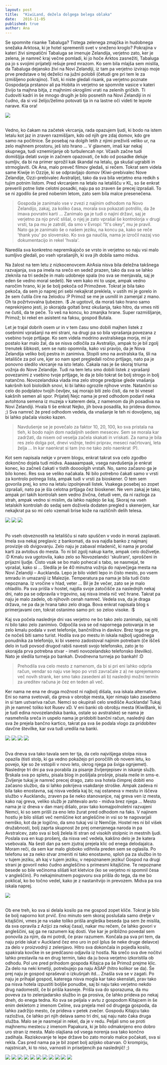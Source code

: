 ```yaml
---
layout: post
title:  "KiwiLand, dežela dolgega belega oblaka"
date:   2016-11-05
published: true
author: Ana
---
```


<p class="intro"><span class="dropcap">S</span>e spomnite risanke Tabaluga? Tistega zelenega zmajčka in hudobnega snežaka Arktosa, ki je hotel spremeniti svet v sneženo kroglo? Pokrajina v kateri živi simpatični Tabaluga se imenuje Zelandija, verjetno zato, ker je zelena, je namreč kraj večne pomladi, ki jo hoče Arktos zasnežiti, Tabaluga pa jo s svojimi prijatelji rešuje pred mrazom. Ko sem bila mlajša sem mislila, da Tabaluga dejansko živi na Novi Zelandiji, iz tam pa verjetno izvirajo moje prve predstave o tej deželici na južni polobli (četudi gre pri tem le za izmišljeno pokrajino). Tisti, ki niste gledali risank, pa verjetno poznate Gospodarja prstanov ali pa Hobita in verjetno se spomnite vasice v kateri živijo ta majhna bitja, z majhnimi okroglimi vrati na zelenih gričkih. Ti čudoviti kadri in še mnogo drugih je bilo posnetih na Novi Zelandiji in ni čudno, da si vsi želijo/želimo potovati tja in na lastne oči videti te lepote narave. Kia ora! </p>

<div class="photoset-grid" data-layout="1">
    <img src="/assets/images/05auckland/04lesenaskulptura.JPG" data-title="" data-lightbox="gr1">
</div><br/>

Vedno, ko čakam na začetek vkrcanja, rada opazujem ljudi, ki bodo na istem letalu kot jaz in zraven razmišljam, kdo od njih gre zdaj domov, kdo gre samo na počitnice. Še posebaj na dolgih letih z njimi preživiš veliko ur, na zelo majhnem prostoru, ješ isto hrano … V glavnem, imaš kar nekaj skupnega, tudi vznemirjanje ob turbulencah npr. Včasih začne tudi domišljija delati svoje in začnem opazovati, če kdo od posadke deluje sumljiv, da bi na primer sprožil kak škandal na letalu, ga skušal ugrabiti in strmoglaviti. Ok Ana, malo preveč filmov gledaš, si rečem. Tokrat sem videla same Kiwije in Ozzije, ki se odpravljajo domov (Kiwi-prebivalec Nove Zelandije, Ozzi-prebivalec Avstralije), tako da sva bila verjetno ena redkih s tujim potnim listom. Pred vkrcanjem na letalo na letališču v KL, so še enkrat preverili potne liste celotni posadki, naju pa so zraven še precej izprašali. To se ni zgodilo še pred nobenim letom, zato sem bila malce presenečena. 

<blockquote>Gospoda je zanimalo vse v zvezi z najinim odhodom na Novo Zelandijo, zakaj, za koliko časa, morala sva pokazati potrdilo, da že imava povratni karti ... Zanimalo ga je tudi o najini državi, saj je verjetno za njo prvič slišal, o njej je zato vprašal še kontrolorja v drugi vrsti, ta pa mu je zatrdil, da smo v Evropi: “It's okey”, mu je pravil. Nato ga je zanimalo še o našem jeziku, na koncu pa, kako se reče 'thank you' po slovensko. Ko sva ga naučila, nama je izročil nazaj vso dokumentacijo in rekel 'hvala'.</blockquote> 

Naredila sva konkretno nepremikajočo se vrsto in verjetno so naju vsi malo sumljivo gledali, po vseh vprašanjih, ki sva jih dobila samo midva.

Na žalost na tem letu z nizkocenovcem AirAsia nisva bila deležna takšnega razvajanja, sva pa imela na srečo en sedež prazen, tako da sva se lahko zleknila na tri sedeže in malo udobneje spala (no sva se menjavala, saj je eden še vedno moral sedeti). Ne vem kako mi to uspe, ampak vedno naročim hrano, ki je še bolj pekoča od Primoževe. Tokrat je bila tako pekoča, da sem jo naprej pri sebi nekajkrat preklela, v ustih mi je gorelo in že sem čutila čire na želodcu :P Primož se me je usmilil in zamenjal z mano. Oh ta požrtvovalna ljubezen. :$ Je ugotovil, da moraš tako hrano samo neprekinjeno jesti, jo skorajda goltati brez okušanja, tako hitro, da vmes niti ne čutiš, da te peče. To veš na koncu, ko zmanjka hrane. Super razmišljanje, Primož; bi rekel en asistent na faksu, gospod Butala.

Let je trajal dobrih osem ur in v tem času smo dobili majhen listek z osebnimi vprašanji na eni strani, na drugi pa so bila vprašanja povezana z vsebino tvoje prtljage. Ko sem videla modrino avstralskega morja, mi je postalo kar malo žal, da se nisva odločila za Avstralijo, ampak to je bil zgolj trenutek šibkosti, sem se nato opomnila, kako vsi pravijo, da je Nova Zelandija veliko bolj pestra in zanimiva. Stopili smo na avstralska tla, šli na letališče za pol ure, kjer so nam spet pregledali ročno prtljago, nato pa je ponovno sledilo vkrcanje na isto letalo. Čakala nas je še skoraj triurna vožnja do Nove Zelandije. Tudi na tem letu smo dobili listek z vprašanji povezanimi z vsebino tvoje prtljage, le da je bilo tokrat še bolj strogo in bolj natančno. Novozelandska vlada ima zelo stroge predpise glede vnašanja kakršnih koli bioloških snovi, ki bi lahko ogrozile njihove vrste.  Natančni so celo do podplatov tvojih čevljev, saj morajo biti zelo čisti, da ne bi vnesel kakšnih semen ali spor. Prijatelj Nejc nama je pred odhodom podaril neka avtohtona semena iz muzeja v katerem dela, z namenom da jih posadiva na Novi Zelandiji. Hvala ti še enkrat Nejko, jih bova posadila, ko prideva domov. ;) Sva namreč že pred odhodom vedela, da vnašanje le teh ni dovoljeno, saj bi lahko plačala visoko kazen. 

<blockquote>Navdušenje se je povečalo za faktor 10, 20, 100, ko sva pristala na tleh, ki bodo najin dom nadaljnih sedem mesecev. Sem se morala kar zadržati, da nisem od veselja začela skakati in vriskati. Za nama je bila res zelo dolga pot, dnevi vožnje, tedni priprav, meseci načrtovanj, leta želja … In kar naenkrat si tam (no ne tako zelo naenkrat :P).</blockquote> 

Kot sem napisala nekje v prvem blogu, enkrat takrat sva celo zgodbo dokončno dojela tudi midva. Aaaaaampaak, vsega navdušenja je enkrat konec, ko začneš čakati v tistih doooolgih vrstah. No, samo začasno ga je bilo konec. Res sva se veliko načakala. Ni bilo potrebno čakati samo v vrsti za kontrolo potnega lista, ampak tudi v vrsti za bioskener. O tem sem govorila prej, ko smo na letalu izpolnjevali listek. Vsakega posebej so zopet izprašali, nato pa je šla celotna prtljaga čez bioskener. Ne vem zakaj je tako, ampak pri takih kontrolah sem vedno živčna, četudi vem, da ni razloga za strah, ampak vedno si mislim, da lahko najdejo še kaj. Skoraj na vseh letalskih kontrolah do sedaj sem doživela dodaten pregled s skenerjem, kar nekajkrat pa so mi celo vzemali brise kože na različnih delih telesa. 

<div class="photoset-grid" data-layout="12">
    <img src="/assets/images/05auckland/02prihod.JPG" data-title="Pozdravni plakat ob prihodu na letališče." data-lightbox="gr1">
    <img src="/assets/images/05auckland/01prihod.JPG" data-title="Selfie takoj po pristanku; zeluuuuu vesela ku strelaa!!" data-lightbox="gr1">
    <img src="/assets/images/05auckland/03prihod.JPG" data-title="Leseni obok na letališču." data-lightbox="gr1">
</div><br/>

Po vseh obveznostih na letališču si nato spuščen v vodo in moraš zaplavati. Imela sva nekaj preglavic z bankomati, da sva najdla banko z najmanj provizije ob dvigovanju. Zelo naju je zabaval mladenič, ki nama je prodal karti za avtobus do mesta. To ni bil zgolj nakup karte, ampak celo doživetje. :D Kmalu sva ugotovila, kako zelo so Novozelandci 'skulirani', sproščeni in prijazni ljudje. Čisto vsak se bo malo pohecal s tabo, se nasmejal, te vprašal, kako si … Sledila je še 40 minutna vožnja do največjega mesta na Novi Zelandiji – Aucklanda. Lepo je bilo videti lepo in čisto mesto, po vsem smradu in umazaniji iz Malezije. Temperatura pa nama je bila tudi čisto nepoznana. Iz vročine v hlad, veter … Bil je že večer, zato se je malo ohladilo. Pa sva prišla v hostel, najdla svoje zatočišče za naslednjih nekaj dni, nato pa se odpravila v trgovino, saj nisva imela nič več hrane. Takrat pa naju je malo zadelo, ob njihovih cenah namreč. Vedela sva, da je draga država, ne pa da je hrana tako zelo draga. Bova enkrat napisala blog s primerjavami cen, tokrat ostanimo samo pri: so zeloo visoke. :$

Kaj sva počela naslednje dni vas verjetno ne bo tako zelo zanimalo, saj niti ni bilo tako zelo zanimivo. Odpočila sva se od napornega potovanja in se zelo kmalu podala v svet telefonije, bančništva in davkov. Brez tega ne gre, če nočeš biti samo turist. Hodila sva po mestu in iskala najbolj ugodnega ponudnika za telefonijo, ki bi vseeno zadostoval najinim potrebam (če iščeš delo in tudi povsod drugod rabiš navesti svojo telefonsko, zato je to skorajda prva potrebna stvar - imeti novozelandsko telefonsko številko). Nato je sledila turneja po bankah. Dvodnevna turneja po bankah! :D 

<blockquote>Prehodila sva celo mesto z namenom, da bi si pri eni lahko odprla račun, vendar so naju vse lepo po vrsti zavračale z a) ne sprejemamo več novih strank, ker smo tako zasedeni ali b) naslednji možni termin za ureditev računa je čez en teden ali več.</blockquote> 

Ker nama ne ena ne druga možnost ni najbolj dišala, sva iskala alternative. Eni so nama svetovali, da greva v obrobje mesta, kjer nimajo tako zasedeno in si tam ustvariva račun. Nemci so okupirali celo središče Aucklanda! Tukaj jih je namreč toliko kot Rusev xD. V eni banki ob obrobju mesta (KiwiBank, ki je tudi edina novozelandska banka, ostale so avstralske) se nama je nasmehnila sreča in uspelo nama je pridobiti bančni račun, naslednji dan sva že prejela bančno kartico, takrat pa sva še podala vlogo za pridobitev davčne številke, kar sva tudi uredila na banki. 

<div class="photoset-grid" data-layout="22">
    <img src="/assets/images/05auckland/05primozulica.JPG" data-title="Obrobje mesta v katerega sva zašla zaradi bančnega računa." data-lightbox="gr1">
    <img src="/assets/images/05auckland/06ulica.JPG" data-title="" data-lightbox="gr1">
    <img src="/assets/images/05auckland/14kiwiana.jpg" data-title="Kiwiana je trgovina z darilci iz Nove Zelandije. Kiwi Ana. :)" data-lightbox="gr1">
    <img src="/assets/images/05auckland/17papirji.jpg" data-title="Urejanje dokumentacije za pridobitev davčne številke. Fun fun fun. >.<" data-lightbox="gr1">
</div><br/>

Dva dneva sva tako tavala sem ter tja, da celo najvišjega stolpa nisva opazila (tisti stolp, ki ga vedno pokažejo pri poročilih ob novem letu, ko povejo, kje so že vstopili v novo leto, okrog njega pa šviga ognjemet). Naslednje tri dni pa sva porabila za pisanje življenjepisev in iskanje služb. Brskala sva po spletu, pisala blog in pošiljala prošnje, pisala meile in sms-e. Življenje tukaj je namreč precej drago, zato sva hotela čimprej dobiti eno začasno službo, da si lahko pokrijeva vsakdanje stroške. Ampak zadeva ni bila tako enostavna, saj nisva vedela kaj bi; naj ostaneva v mestu in iščeva službo v Aucklandu, zraven pa še neko stanovanjce, naj greva ven iz mesta, kako naj greva, veliko služb je zahtevalo avto - midva brez njega … Mesto nama je iz dneva v dan manj dišalo, prav tako komajpolnoletni razvajeni Nemci, ki so sem prišli za eno leto žurat pred odhodom na faks. V najinem hostlu je bilo slišati več nemščine kot angleščine in vsi so te nagovarjali nemško, kot da je logično, da smo tukaj vsi iz Nemčije. Hostel res ni bil višek družabnosti, bolj zaprta skupnost že prej omenjenega naroda in pa Avstralcev, zato sva si bolj želela iti stran od visokih stolpnic in mestnih ljudi. Poslala sva en kup prošenj, da nisva več vedela, kakšno delo je že katera vsebovala. Na šesti dan pa sem zjutraj prejela klic od enega delodajalca. Moram reči, da sem kar malo globoko vdihnila preden sem se oglasila. Po telefonu se za neko stvar zmeniti ni tako enostavno, sploh pa za službo in to v tujem jeziku, ah kaj v tujem jeziku, v nepoznanem jeziku! Gospod na drugi strani je govoril neko čudno angleščino s primesmi kitajščine. Te nepoznane besede so bile večinoma slišati kot kletvice (ko se verjetno ni spomnil česa v angleščini). Po nekajminutnem pogovoru sva prišla do tega, da me bo poklical, ko bo točno vedel, kako je z nastanitvijo in prevozem. Midva pa sva iskala naprej. 

<div class="photoset-grid" data-layout="1">
    <img src="/assets/images/05auckland/07anastolp.JPG" data-title="Tako sem velika, da se lahko dotaknem špičke Aucklandskega stolpa!" data-lightbox="gr1">
</div><br/>

Ob ene treh, ko sva si delala kosilo pa me gospod zopet kliče. Tokrat je bilo še bolj naporno kot prvič. Eno minuto sem skoraj poslušala samo dretje v kitajščini, vmes je na vsake toliko prišla angleška beseda (pa sem že mislila, da sva opravila z Azijci za nekaj časa), nakar mu rečem, če lahko govori v angleščini, saj ga ne razumem kaj dosti. Vse kar je približno povedal sem ponovila za njim, da mi potrdi, če prav razumem. Končala pa sva pri tem, da naju pride iskat v Auckland čez eno uro in pol (plus še neke druge delavce) za delo v proizvodnji z zelenjavo. Hitro sva dokončala in pojedla kosilo, spakirala kovčke in se predčasno odjavila iz hostla. Na srečo sva dve nočitvi lahko prestavila na en drug termin, tako da ju bova verjetno izkoristila ob odhodu. Pol ure pred prihodom gospoda Kitajca pa še Primož prejme klic. Za delo na neki kmetiji, potrebujejo pa naju ASAP (hitro kolikor se da). Še prej naju je gospod spraševal o izkušnjah itd… Znašla sva se v zagati. Po naju je prihajal gospod, katerega nisva mogla kar tako skenslati, prav tako pa nisva hotela izpustiti boljše ponudbe, saj bi naju tako verjetno nekdo drug nadomestil, če bi prišla kasneje. Prišla sva do sporazuma, da mu poveva za to zelenjadarsko službo in ga prosiva, če lahko prideva po nekaj dneh, do enega tedna. Ko sva se peljala v avtu z gospodom Kitajcem in še enim dekletom z imenom Celine, sva prejela meil od drugega gospoda, da lahko zadržijo mesto, če prideva v petek zvečer. Gospodu Kitajcu tako razloživa, če lahko pri njih delava samo tri dni, saj naju nato čaka druga služba. Malo se je nasmejal in rekel, da je v redu. Peljali smo se proti majhnemu mestecu z imenom Papakura, ki je bilo odmaknjeno eno dobro uro stran iz mesta. Malo olajšana od vsega norenja sva tako končno zadihala. Raziskovanje te lepe države bo zato moralo malce počakati, sva si rekla. Čas pred nama pa je bil zopet bolj azijsko obarvan. O krompirju, najstnicah, ki to niso, varnosti in priseljencih pa naslednjič! ;)

<div class="photoset-grid" data-layout="3332">
    <img src="/assets/images/05auckland/09ulica.JPG" data-title="Ulice ..." data-lightbox="gr1">
    <img src="/assets/images/05auckland/10anaprimoz.JPG" data-title="Na obhodu." data-lightbox="gr1">
    <img src="/assets/images/05auckland/11pristanisce.JPG" data-title="Pogled na pristanišče v Aucklandu." data-lightbox="gr1">
    <img src="/assets/images/05auckland/12anastolpnice.JPG" data-title="Od višine se zvrti ..." data-lightbox="gr1">
    <img src="/assets/images/05auckland/13ulica.JPG" data-title="Ulice ..." data-lightbox="gr1">
    <img src="/assets/images/05auckland/16ulica.jpg" data-title="Ulice ..." data-lightbox="gr1">
    <img src="/assets/images/05auckland/08pralnistroj.JPG" data-title="Obupan Primož, ki je mislil, da sva razbarvala cunje v stroju - vse je namreč izgledalo oranžno. Sva mislila, da je kriva moja nova oranžna majčka, v resnici pa je bil oranžno obarvan plastični pokrov stroja. Bilo je nadvse zabavno; jaz se jokam od smeha, Primož pa smeje od žalosti. Kdo bi naju razumel. :D" data-lightbox="gr1">
    <img src="/assets/images/05auckland/19kuhinja.jpg" data-title="Nekako tako je izgledala skupna kuhinja, vedno je bila polna ljudi in vse možne hrane." data-lightbox="gr1">
    <img src="/assets/images/05auckland/20kuhinjapalacinke.jpg" data-title="Midva sva jo nekajkrat odišavila s palačinkami z nutelo, da so se vsem cedile sline. Mmmm ..." data-lightbox="gr1">
    <img src="/assets/images/05auckland/15pomlad.jpg" data-title="In v mesto je prišla pomlad." data-lightbox="gr1">
    <img src="/assets/images/05auckland/18jegulja.jpg" data-title="Jegulja v parku zraven igrišča za ragbi, novozelandski nacionalni šport." data-lightbox="gr1">
</div><br/>